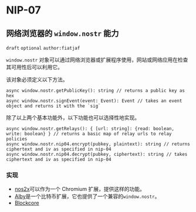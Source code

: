 # NIP-07

## 网络浏览器的 `window.nostr` 能力

`draft` `optional` `author:fiatjaf`

`window.nostr` 对象可以通过网络浏览器或扩展程序使用，网站或网络应用在检查其可用性后可以利用它。

该对象必须定义以下方法。

```
async window.nostr.getPublicKey(): string // returns a public key as hex
async window.nostr.signEvent(event: Event): Event // takes an event object and returns it with the `sig`
```

除了以上两个基本功能外，以下功能也可以选择性地实现。

```
async window.nostr.getRelays(): { [url: string]: {read: boolean, write: boolean} } // returns a basic map of relay urls to relay policies
async window.nostr.nip04.encrypt(pubkey, plaintext): string // returns ciphertext and iv as specified in nip-04
async window.nostr.nip04.decrypt(pubkey, ciphertext): string // takes ciphertext and iv as specified in nip-04
```

### 实现

- [nos2x](https://github.com/fiatjaf/nos2x)可以作为一个 Chromium 扩展，提供这样的功能。
- [Alby](https://getalby.com/)是一个比特币扩展，它也提供了一个兼容的`window.nostr`。
- [Blockcore](https://www.blockcore.net/)

